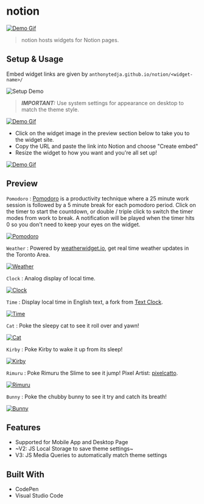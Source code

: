# notion

[![Demo Gif](assets/notion.jpg)](https://github.com/anthonytedja/notion)

> notion hosts widgets for Notion pages.

## Setup & Usage

Embed widget links are given by `anthonytedja.github.io/notion/<widget-name>/`

![Setup Demo](assets/settings.jpg)

> **_IMPORTANT:_**  Use system settings for appearance on desktop to match the theme style.

[![Demo Gif](assets/demo.gif)](https://github.com/anthonytedja/notion)

- Click on the widget image in the preview section below to take you to the widget site.
- Copy the URL and paste the link into Notion and choose "Create embed"
- Resize the widget to how you want and you're all set up!

[![Demo Gif](assets/widgets.gif)](https://github.com/anthonytedja/notion)

## Preview

`Pomodoro` : [Pomodoro](https://todoist.com/productivity-methods/pomodoro-technique) is a productivity technique where a 25 minute work session is followed by a 5 minute break for each pomodoro period. Click on the timer to start the countdown, or double / triple click to switch the timer modes from work to break. A notification will be played when the timer hits 0 so you don't need to keep your eyes on the widget.

[![Pomodoro](assets/pomodoro.jpg)](https://anthonytedja.github.io/notion/pomodoro/)

`Weather` : Powered by [weatherwidget.io](https://weatherwidget.io/), get real time weather updates in the Toronto Area.

[![Weather](assets/weather.jpg)](https://anthonytedja.github.io/notion/weather/)

`Clock` : Analog display of local time.

[![Clock](assets/clock.jpg)](https://anthonytedja.github.io/notion/clock/)

`Time` : Display local time in English text, a fork from [Text Clock](https://github.com/searleb/text-clock-chrome).

[![Time](assets/time.jpg)](https://anthonytedja.github.io/notion/time/)

`Cat` : Poke the sleepy cat to see it roll over and yawn!

[![Cat](assets/cat.jpg)](https://anthonytedja.github.io/notion/cat/)

`Kirby` : Poke Kirby to wake it up from its sleep!

[![Kirby](assets/kirby.jpg)](https://anthonytedja.github.io/notion/kirby/)

`Rimuru` : Poke Rimuru the Slime to see it jump! Pixel Artist: [pixelcatto](https://www.deviantart.com/pixelcatto/art/Rimuru-Tempest-animation-784802109).

[![Rimuru](assets/rimuru.jpg)](https://anthonytedja.github.io/notion/rimuru/)

`Bunny` : Poke the chubby bunny to see it try and catch its breath!

[![Bunny](assets/bunny.jpg)](https://anthonytedja.github.io/notion/bunny/)

## Features

- Supported for Mobile App and Desktop Page
- ~V2: JS Local Storage to save theme settings~
- V3: JS Media Queries to automatically match theme settings

## Built With

- CodePen
- Visual Studio Code
